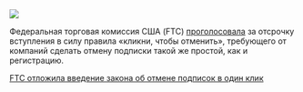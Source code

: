 <!--2025-05-11 06:57:10-->
<div class="yb">
  <div class="rss habr"><img src="https://habrastorage.org/getpro/habr/upload_files/0ce/b75/e23/0ceb75e23172ae2bfe5da6439d6eec41.JPG" /><p>Федеральная торговая комиссия США (FTC) <a href="https://techcrunch.com/2025/05/10/ftc-delays-enforcement-of-click-to-cancel-rule/" rel="noopener noreferrer nofollow">проголосовала</a> за отсрочку вступления в силу правила «кликни, чтобы отменить», требующего от компаний сделать отмену подписки такой же простой, как и регистрацию.</p> <a... <p class="titl"><a href="https://habr.com/ru/news/908310/?utm_source=habrahabr&utm_medium=rss&utm_campaign=908310">FTC отложила введение закона об отмене подписок в один клик</a></p></div>
</div>

